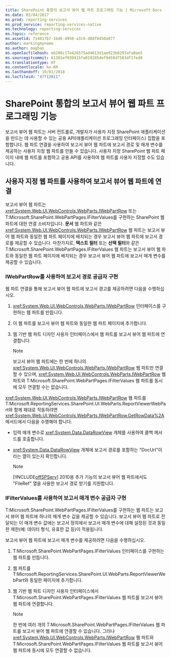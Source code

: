 ```yaml
---
title: SharePoint 통합의 보고서 뷰어 웹 파트 프로그래밍 기능 | Microsoft Docs
ms.date: 03/04/2017
ms.prod: reporting-services
ms.prod_service: reporting-services-native
ms.technology: reporting-services
ms.topic: reference
ms.assetid: 714017b7-1bd6-4950-a3c6-d0df8450a877
author: markingmyname
ms.author: maghan
ms.openlocfilehash: eb208c17e426575ad4013d1ae923b8293afa0ae5
ms.sourcegitcommit: 61381ef939415fe019285def9450d7583df1fed0
ms.translationtype: HT
ms.contentlocale: ko-KR
ms.lasthandoff: 10/01/2018
ms.locfileid: "47713011"
---
```

# <a name="report-viewer-web-part-programmability-in-sharepoint-integration"></a>SharePoint 통합의 보고서 뷰어 웹 파트 프로그래밍 기능
  보고서 뷰어 웹 파트는 서버 컨트롤로, 개발자가 사용자 지정 SharePoint 애플리케이션을 만드는 데 사용할 수 있는 공용 API(애플리케이션 프로그래밍 인터페이스) 집합을 포함합니다. 웹 파트 연결을 사용하여 보고서 뷰어 웹 파트에 보고서 경로 및 매개 변수를 제공하는 사용자 지정 웹 파트를 만들 수 있습니다. 사용자 지정 SharePoint 웹 파트 페이지 내에 웹 파트를 포함하고 공용 API를 사용하여 웹 파트를 사용자 지정할 수도 있습니다.  
  
## <a name="connecting-to-report-viewer-web-part-with-custom-web-parts"></a>사용자 지정 웹 파트를 사용하여 보고서 뷰어 웹 파트에 연결  
 보고서 뷰어 웹 파트는 <xref:System.Web.UI.WebControls.WebParts.IWebPartRow> 또는 T:Microsoft.SharePoint.WebPartPages.IFilterValues를 구현하는 SharePoint 웹 파트에 대한 연결 소비자입니다. **문서** 웹 파트와 같은 <xref:System.Web.UI.WebControls.WebParts.IWebPartRow> 웹 파트는 보고서 뷰어 웹 파트와 동일한 웹 파트 페이지에 배치되는 경우 보고서 뷰어 웹 파트에 보고서 경로를 제공할 수 있습니다. 마찬가지로, **텍스트 필터** 또는 **선택 필터**와 같은 T:Microsoft.SharePoint.WebPartPages.IFilterValues 웹 파트는 보고서 뷰어 웹 파트와 동일한 웹 파트 페이지에 배치되는 경우 보고서 뷰어 웹 파트에 보고서 매개 변수를 제공할 수 있습니다.  
  
### <a name="implementing-a-report-path-provider-with-iwebpartrow"></a>IWebPartRow를 사용하여 보고서 경로 공급자 구현  
 웹 파트 연결을 통해 보고서 뷰어 웹 파트에 보고서 경고를 제공하려면 다음을 수행하십시오.  
  
1.  <xref:System.Web.UI.WebControls.WebParts.IWebPartRow> 인터페이스를 구현하는 웹 파트를 만듭니다.  
  
2.  이 웹 파트를 보고서 뷰어 웹 파트와 동일한 웹 파트 페이지에 추가합니다.  
  
3.  웹 기반 웹 파트 디자인 사용자 인터페이스에서 웹 파트를 보고서 뷰어 웹 파트에 연결합니다.  
  
    > [!NOTE]  
    >  보고서 뷰어 웹 파트에는 한 번에 하나의 <xref:System.Web.UI.WebControls.WebParts.IWebPartRow> 웹 파트만 연결할 수 있으며, <xref:System.Web.UI.WebControls.WebParts.IWebPartRow> 웹 파트와 T:Microsoft.SharePoint.WebPartPages.IFilterValues 웹 파트를 동시에 모두 연결할 수는 없습니다.  
  
 <xref:System.Web.UI.WebControls.WebParts.IWebPartRow> 웹 파트를 T:Microsoft.ReportingServices.SharePoint.UI.WebParts.ReportViewerWebPart와 함께 제대로 작동하려면 <xref:System.Web.UI.WebControls.WebParts.IWebPartRow.GetRowData%2A> 메서드에서 다음을 수행해야 합니다.  
  
-   입력 매개 변수로 <xref:System.Data.DataRowView> 개체를 사용하여 콜백 메서드를 호출합니다.  
  
-   <xref:System.Data.DataRowView> 개체에 보고서 경로를 포함하는 "DocUrl"이라는 열이 있는지 확인합니다.  
  
    > [!NOTE]  
    >  [!INCLUDE[offSPServ](../includes/offspserv-md.md)] 2010용 추가 기능의 보고서 뷰어 웹 파트에서도 "FileRef" 열을 사용한 보고서 경로 받기를 지원합니다.  
  
### <a name="implementing-a-report-parameter-provider-with-ifiltervalues"></a>IFilterValues를 사용하여 보고서 매개 변수 공급자 구현  
 T:Microsoft.SharePoint.WebPartPages.IFilterValues를 구현하는 웹 파트는 보고서 뷰어 웹 파트에 하나의 매개 변수 값을 제공할 수 있습니다. 보고서 뷰어 웹 파트로 전달되는 이 매개 변수 값에는 보고서 정의에서 보고서 매개 변수에 대해 설정된 것과 동일한 제한(예: 데이터 형식, 유효한 값 등)이 적용됩니다.  
  
 보고서 뷰어 웹 파트에 보고서 매개 변수를 제공하려면 다음을 수행하십시오.  
  
1.  T:Microsoft.SharePoint.WebPartPages.IFilterValues 인터페이스를 구현하는 웹 파트를 만듭니다.  
  
2.  웹 파트를 T:Microsoft.ReportingServices.SharePoint.UI.WebParts.ReportViewerWebPart와 동일한 페이지에 추가합니다.  
  
3.  웹 기반 웹 파트 디자인 사용자 인터페이스에서 T:Microsoft.SharePoint.WebPartPages.IFilterValues 웹 파트를 보고서 뷰어 웹 파트에 연결합니다.  
  
    > [!NOTE]  
    >  한 번에 여러 개의 T:Microsoft.SharePoint.WebPartPages.IFilterValues 웹 파트를 보고서 뷰어 웹 파트에 연결할 수 있습니다. 그러나 <xref:System.Web.UI.WebControls.WebParts.IWebPartRow> 웹 파트와 T:Microsoft.SharePoint.WebPartPages.IFilterValues 웹 파트를 보고서 뷰어 웹 파트에 동시에 모두 연결할 수 없습니다.  
  
  
